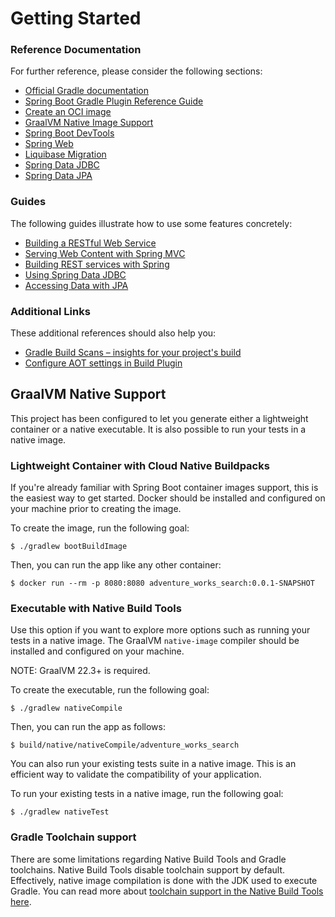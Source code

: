 # Getting Started

### Reference Documentation
For further reference, please consider the following sections:

* [Official Gradle documentation](https://docs.gradle.org)
* [Spring Boot Gradle Plugin Reference Guide](https://docs.spring.io/spring-boot/3.3.5-SNAPSHOT/gradle-plugin)
* [Create an OCI image](https://docs.spring.io/spring-boot/3.3.5-SNAPSHOT/gradle-plugin/packaging-oci-image.html)
* [GraalVM Native Image Support](https://docs.spring.io/spring-boot/3.3.5-SNAPSHOT/reference/packaging/native-image/introducing-graalvm-native-images.html)
* [Spring Boot DevTools](https://docs.spring.io/spring-boot/docs/3.3.5-SNAPSHOT/reference/htmlsingle/index.html#using.devtools)
* [Spring Web](https://docs.spring.io/spring-boot/docs/3.3.5-SNAPSHOT/reference/htmlsingle/index.html#web)
* [Liquibase Migration](https://docs.spring.io/spring-boot/docs/3.3.5-SNAPSHOT/reference/htmlsingle/index.html#howto.data-initialization.migration-tool.liquibase)
* [Spring Data JDBC](https://docs.spring.io/spring-boot/docs/3.3.5-SNAPSHOT/reference/htmlsingle/index.html#data.sql.jdbc)
* [Spring Data JPA](https://docs.spring.io/spring-boot/docs/3.3.5-SNAPSHOT/reference/htmlsingle/index.html#data.sql.jpa-and-spring-data)

### Guides
The following guides illustrate how to use some features concretely:

* [Building a RESTful Web Service](https://spring.io/guides/gs/rest-service/)
* [Serving Web Content with Spring MVC](https://spring.io/guides/gs/serving-web-content/)
* [Building REST services with Spring](https://spring.io/guides/tutorials/rest/)
* [Using Spring Data JDBC](https://github.com/spring-projects/spring-data-examples/tree/master/jdbc/basics)
* [Accessing Data with JPA](https://spring.io/guides/gs/accessing-data-jpa/)

### Additional Links
These additional references should also help you:

* [Gradle Build Scans – insights for your project's build](https://scans.gradle.com#gradle)
* [Configure AOT settings in Build Plugin](https://docs.spring.io/spring-boot/3.3.5-SNAPSHOT/how-to/aot.html)

## GraalVM Native Support

This project has been configured to let you generate either a lightweight container or a native executable.
It is also possible to run your tests in a native image.

### Lightweight Container with Cloud Native Buildpacks
If you're already familiar with Spring Boot container images support, this is the easiest way to get started.
Docker should be installed and configured on your machine prior to creating the image.

To create the image, run the following goal:

```
$ ./gradlew bootBuildImage
```

Then, you can run the app like any other container:

```
$ docker run --rm -p 8080:8080 adventure_works_search:0.0.1-SNAPSHOT
```

### Executable with Native Build Tools
Use this option if you want to explore more options such as running your tests in a native image.
The GraalVM `native-image` compiler should be installed and configured on your machine.

NOTE: GraalVM 22.3+ is required.

To create the executable, run the following goal:

```
$ ./gradlew nativeCompile
```

Then, you can run the app as follows:
```
$ build/native/nativeCompile/adventure_works_search
```

You can also run your existing tests suite in a native image.
This is an efficient way to validate the compatibility of your application.

To run your existing tests in a native image, run the following goal:

```
$ ./gradlew nativeTest
```

### Gradle Toolchain support

There are some limitations regarding Native Build Tools and Gradle toolchains.
Native Build Tools disable toolchain support by default.
Effectively, native image compilation is done with the JDK used to execute Gradle.
You can read more about [toolchain support in the Native Build Tools here](https://graalvm.github.io/native-build-tools/latest/gradle-plugin.html#configuration-toolchains).

